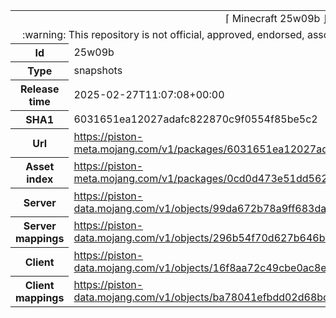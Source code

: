 <html><table>
<tr><td colspan="2" align="center"><img width="0" height="0"><br/>⌈ Minecraft 25w09b ⌋<br/><img width="0" height="0"></td></tr>
<tr><td colspan="2" align="center"><img width="0" height="0"><br/>
:warning: This repository is not official, approved, endorsed, associated or connected with Mojang :warning:
<br/><img width="0" height="0"></td></tr>
<tr><th>Id</th><td>25w09b</td></tr>
<tr><th>Type</th><td>snapshots</td></tr>
<tr><th>Release time</th><td>2025-02-27T11:07:08+00:00</td></tr>
<tr><th>SHA1</th><td>6031651ea12027adafc822870c9f0554f85be5c2</td></tr>
<tr><th>Url</th><td><a href="https://piston-meta.mojang.com/v1/packages/6031651ea12027adafc822870c9f0554f85be5c2/25w09b.json">https://piston-meta.mojang.com/v1/packages/6031651ea12027adafc822870c9f0554f85be5c2/25w09b.json</a></td></tr>
<tr><th>Asset index</th><td><a href="https://piston-meta.mojang.com/v1/packages/0cd0d473e51dd562ac903cd2090ca2137ec2b967/24.json">https://piston-meta.mojang.com/v1/packages/0cd0d473e51dd562ac903cd2090ca2137ec2b967/24.json</a></td></tr>
<tr><th>Server</th><td><a href="https://piston-data.mojang.com/v1/objects/99da672b78a9ff683da6961096e4a6fd6e8db1ca/server.jar">https://piston-data.mojang.com/v1/objects/99da672b78a9ff683da6961096e4a6fd6e8db1ca/server.jar</a></td></tr>
<tr><th>Server mappings</th><td><a href="https://piston-data.mojang.com/v1/objects/296b54f70d627b646b77c7c355f847740ef80331/server.txt">https://piston-data.mojang.com/v1/objects/296b54f70d627b646b77c7c355f847740ef80331/server.txt</a></td></tr>
<tr><th>Client</th><td><a href="https://piston-data.mojang.com/v1/objects/16f8aa72c49cbe0ac8e79d54438bf7c36fba0e9b/client.jar">https://piston-data.mojang.com/v1/objects/16f8aa72c49cbe0ac8e79d54438bf7c36fba0e9b/client.jar</a></td></tr>
<tr><th>Client mappings</th><td><a href="https://piston-data.mojang.com/v1/objects/ba78041efbdd02d68bcc6d1c5cd77b4f26348b30/client.txt">https://piston-data.mojang.com/v1/objects/ba78041efbdd02d68bcc6d1c5cd77b4f26348b30/client.txt</a></td></tr>
</table></html>